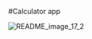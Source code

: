 #Calculator app

![README_image_17_2](https://user-images.githubusercontent.com/118259124/216038179-28d65e62-0e6a-4c93-bec2-b2913ccca18b.png)
